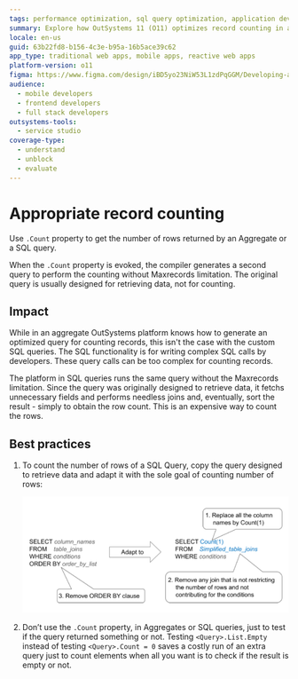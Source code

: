 ```yaml
---
tags: performance optimization, sql query optimization, application development, aggregate functions, platform efficiency
summary: Explore how OutSystems 11 (O11) optimizes record counting in aggregates and addresses challenges in SQL queries.
locale: en-us
guid: 63b22fd8-b156-4c3e-b95a-16b5ace39c62
app_type: traditional web apps, mobile apps, reactive web apps
platform-version: o11
figma: https://www.figma.com/design/iBD5yo23NiW53L1zdPqGGM/Developing-an-Application?node-id=5641-472&t=KasVv5hBxh8CXEO1-1
audience:
  - mobile developers
  - frontend developers
  - full stack developers
outsystems-tools:
  - service studio
coverage-type:
  - understand
  - unblock
  - evaluate
---
```


# Appropriate record counting

Use `.Count` property to get the number of rows returned by an Aggregate or a SQL query. 

When the `.Count` property is evoked, the compiler generates a second query to perform the counting without Maxrecords limitation. The original query is usually designed for retrieving data, not for counting.

## Impact

While in an aggregate OutSystems platform knows how to generate an optimized query for counting records, this isn't the case with the custom SQL queries. The SQL functionality is for writing complex SQL calls by developers. These query calls can be too complex for counting records.

The platform in SQL queries runs the same query without the Maxrecords limitation. Since the query was originally designed to retrieve data, it fetchs unnecessary fields and performs needless joins and, eventually, sort the result - simply to obtain the row count. This is an expensive way to count the rows.

## Best practices

1. To count the number of rows of a SQL Query, copy the query designed to retrieve data and adapt it with the sole goal of counting number of rows:
  
    ![Flowchart showing the optimization of a SQL query for record counting by replacing column names with Count(1), simplifying table joins, and removing the ORDER BY clause.](images/appropriate-record-counting.png "Optimizing SQL Query for Record Counting")

1. Don’t use the `.Count` property, in Aggregates or SQL queries, just to test if the query returned something or not. Testing `<Query>.List.Empty` instead of testing `<Query>.Count = 0` saves a costly run of an extra query just to count elements when all you want is to check if the result is empty or not.  
  